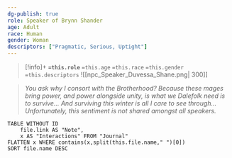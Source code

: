 ```yaml
---
dg-publish: true
role: Speaker of Brynn Shander
age: Adult
race: Human
gender: Woman
descriptors: ["Pragmatic, Serious, Uptight"]
---
```


> [!info]+
> **`=this.role`**
> `=this.age` `=this.race` `=this.gender`
> `=this.descriptors`
> ![[npc_Speaker_Duvessa_Shane.png| 300]]

> *You ask why I consort with the Brotherhood? Because these mages bring power, and power alongside unity, is what we Dalefolk need is to survive... And surviving this winter is all I care to see through... Unfortunately, this sentiment is not shared amongst all speakers.*

```dataview
TABLE WITHOUT ID
	file.link AS "Note", 
	x AS "Interactions" FROM "Journal"
FLATTEN x WHERE contains(x,split(this.file.name," ")[0])
SORT file.name DESC
```